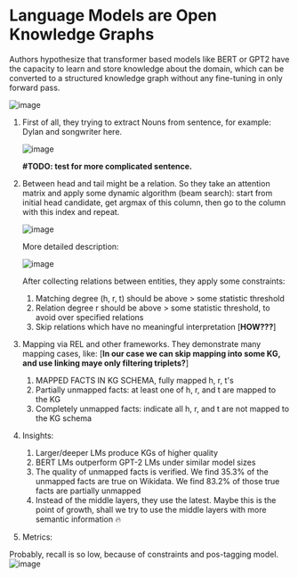 # Language Models are Open Knowledge Graphs	

Authors hypothesize that transformer based models like BERT or GPT2 have the capacity to learn and store knowledge about the domain, which can be converted to a structured knowledge graph without any fine-tuning in only forward pass.

![image](https://user-images.githubusercontent.com/48170101/134204968-6b32fd97-3a4b-4fcc-b2ee-5812c6f3af75.png)


<!-- Let's pay attention to more detailed pipeline 
![image](https://user-images.githubusercontent.com/48170101/134009528-6938a4b4-a159-4363-894f-c92d60d51224.png) -->

1. First of all, they trying to extract Nouns from sentence, for example: Dylan and songwriter here.

    ![image](https://user-images.githubusercontent.com/48170101/134206684-9d829e77-7493-400b-ac51-401359acfec6.png)
    
    __#TODO: test for more complicated sentence.__

2. Between head and tail might be a relation. So they take an attention matrix and apply some dynamic algorithm (beam search): start from initial head candidate, get argmax of this column, then go to the column with this index and repeat.  
    
    ![image](https://user-images.githubusercontent.com/48170101/134212635-7a291396-f970-4f60-b1f4-cf3dc5dff8dc.png)
    
    More detailed description:
    
    ![image](https://user-images.githubusercontent.com/48170101/134228107-63e4c3ad-1e7a-4ab0-b717-12d0c4dff28b.png)

    
    After collecting relations between entities, they apply some constraints:
    
    1. Matching degree (h, r, t) should be above > some statistic threshold
    2. Relation degree r should be above > some statistic threshold, to avoid over specified relations
    3. Skip relations which have  no meaningful interpretation [__HOW???__]
    
3. Mapping via REL and other frameworks. They demonstrate many mapping cases, like: [__In our case we can skip mapping into some KG, and use linking maye only filtering triplets?__]

    1. MAPPED FACTS IN KG SCHEMA, fully mapped h, r, t's
    2. Partially unmapped facts: at least one of h, r, and t are mapped to the KG  
    3. Completely unmapped facts: indicate all h, r, and t are not mapped to the KG schema
  
4. Insights:

    1. Larger/deeper LMs produce KGs of higher quality
    2. BERT LMs outperform GPT-2 LMs under similar model sizes
    3. The quality of unmapped facts is verified. We find 35.3% of the unmapped facts are true on Wikidata. We find 83.2% of those true facts are partially unmapped
    4. Instead of the middle layers, they use the latest. Maybe this is the point of growth, shall we try to use the middle layers with more semantic information :fire:

5. Metrics:

Probably, recall is so low, because of constraints and pos-tagging model.
![image](https://user-images.githubusercontent.com/48170101/134232047-9b303aac-4d70-47cb-a248-aa827de25be9.png)


